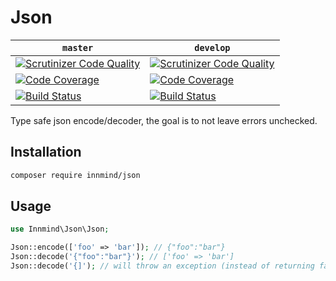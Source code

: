 # Json

| `master` | `develop` |
|----------|-----------|
| [![Scrutinizer Code Quality](https://scrutinizer-ci.com/g/Innmind/Json/badges/quality-score.png?b=master)](https://scrutinizer-ci.com/g/Innmind/Json/?branch=master) | [![Scrutinizer Code Quality](https://scrutinizer-ci.com/g/Innmind/Json/badges/quality-score.png?b=develop)](https://scrutinizer-ci.com/g/Innmind/Json/?branch=develop) |
| [![Code Coverage](https://scrutinizer-ci.com/g/Innmind/Json/badges/coverage.png?b=master)](https://scrutinizer-ci.com/g/Innmind/Json/?branch=master) | [![Code Coverage](https://scrutinizer-ci.com/g/Innmind/Json/badges/coverage.png?b=develop)](https://scrutinizer-ci.com/g/Innmind/Json/?branch=develop) |
| [![Build Status](https://scrutinizer-ci.com/g/Innmind/Json/badges/build.png?b=master)](https://scrutinizer-ci.com/g/Innmind/Json/build-status/master) | [![Build Status](https://scrutinizer-ci.com/g/Innmind/Json/badges/build.png?b=develop)](https://scrutinizer-ci.com/g/Innmind/Json/build-status/develop) |

Type safe json encode/decoder, the goal is to not leave errors unchecked.

## Installation

```sh
composer require innmind/json
```

## Usage

```php
use Innmind\Json\Json;

Json::encode(['foo' => 'bar']); // {"foo":"bar"}
Json::decode('{"foo":"bar"}'); // ['foo' => 'bar']
Json::decode('{]'); // will throw an exception (instead of returning false)
```
